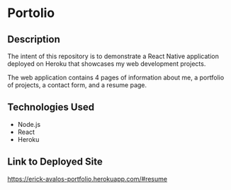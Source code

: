 # Portolio

## Description

The intent of this repository is to demonstrate a React Native application deployed on Heroku that 
showcases my web development projects. 

The web application contains 4 pages of information about me, a portfolio of projects, a contact form, and a resume page. 


## Technologies Used
* Node.js       
* React
* Heroku 

## Link to Deployed Site

https://erick-avalos-portfolio.herokuapp.com/#resume
